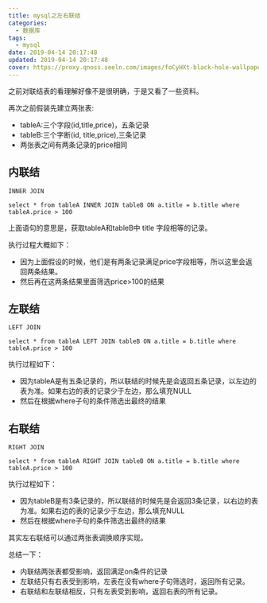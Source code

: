 ```yaml
---
title: mysql之左右联结
categories:
  - 数据库
tags:
  - mysql
date: 2019-04-14 20:17:48
updated: 2019-04-14 20:17:48
cover: https://proxy.qnoss.seeln.com/images/foCyHXt-black-hole-wallpaper.jpg
---
```


之前对联结表的看理解好像不是很明确，于是又看了一些资料。

再次之前假装先建立两张表:

- tableA:三个字段(id,title,price)，五条记录
- tableB:三个字断(id, title,price),三条记录
- 两张表之间有两条记录的price相同

## 内联结

`INNER JOIN`

`select * from tableA INNER JOIN tableB ON a.title = b.title where tableA.price > 100`

上面语句的意思是，获取tableA和tableB中 title 字段相等的记录。

执行过程大概如下：

- 因为上面假设的时候，他们是有两条记录满足price字段相等，所以这里会返回两条结果。
- 然后再在这两条结果里面筛选price>100的结果

## 左联结

`LEFT JOIN`

`select * from tableA LEFT JOIN tableB ON a.title = b.title where tableA.price > 100`

执行过程如下：

- 因为tableA是有五条记录的，所以联结的时候先是会返回五条记录，以左边的表为准。如果右边的表的记录少于左边，那么填充NULL
- 然后在根据where子句的条件筛选出最终的结果



## 右联结

`RIGHT JOIN`

`select * from tableA RIGHT JOIN tableB ON a.title = b.title where tableA.price > 100`

执行过程如下：

- 因为tableB是有3条记录的，所以联结的时候先是会返回3条记录，以右边的表为准。如果右边的表的记录少于左边，那么填充NULL
- 然后在根据where子句的条件筛选出最终的结果



其实左右联结可以通过两张表调换顺序实现。

总结一下：

- 内联结两张表都受影响，返回满足on条件的记录
- 左联结只有右表受到影响，左表在没有where子句筛选时，返回所有记录。
- 右联结和左联结相反，只有左表受到影响，返回右表的所有记录。